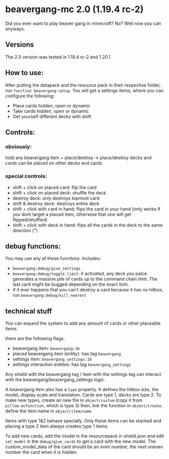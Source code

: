 # beavergang-mc 2.0 (1.19.4 rc-2)

Did you ever want to play beaver gang in minecraft? No? Well now you can anyways.

## Versions
The 2.0 version was tested in 1.19.4 rc-2 and 1.20.1 

## How to use:
After putting the datapack and the resource pack in their respective folder, run `function beavergang:setup`.
You will get a settings items, where you can configure the following:

- Place cards hidden, open or dynamic
- Take cards hidden, open or dynamic
- Get yourself different decks with shift

## Controls:

### obviously:
hold any beavergang item + place/destroy -> place/destroy
decks and cards can be placed on other decks and cards

### special controls:
- shift + click on placed card: flip the card
- shift + click on placed deck: shuffle the deck
- destroy deck: only destroys topmost card
- shift & destroy deck: destroys entire deck
- shift + click with card in hand: flips the card in your hand (only works if you dont target a placed item, otherwise that one will get flipped/shuffled)
- shift + click with deck in hand: flips all the cards in the deck to the same direction (")

## debug functions:
You may use any af these funcitons. Includes:
- `beavergang:debug/give_settings`
- `beavergang:debug/toggle_limit`: if activated, any deck you palce generates a massive pile of cards up to the command chain limit. The last card might be bugged depending on the exact limit.
- if it ever happens that you can't destroy a card because it has no hitbox, run `beavergang:debug/kill_nearest`

## technical stuff
You can expand the system to add any amount of cards or other placeable items.

there are the following flags:
- beavergang item: `beavergang:1b`
- placed beavergang item (entity): has tag `beavergang`
- settings item: `beavergang_settings:1b`
- settings interaction entities: has tag `beavergang_settings`

Any shield with the beavergang tag / item with the settings tag can interact with the beavergang/beavergang_settings logic.

A beavergang item also has a `type` property.
It defines the hitbox size, the model, display scale and translation. Cards are type 1, decks are type 2. To make new types, create an new file in `object/custom` (copy it from `pillow.mcfunction`, which is type 3) then, link the function in `object/create`. define the item name in `object/item/name`

Items with type 1&2 behave specially. Only these items can be stacked and placing a type 2 item always creates type 1 items.

To add new cards, add the model in the resourcepack in shield.json and edit `set_model` in the `debug/give_cards` to get a card with the new model. The custom_model_data of the card should be an even number, the next uneven number the card when it is hidden.
